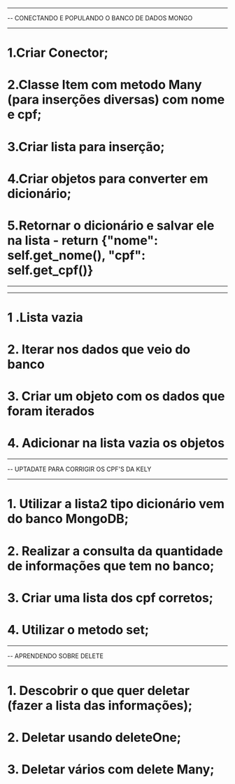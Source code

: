 -- --------------------------------------------------
-- CONECTANDO E POPULANDO O BANCO DE DADOS MONGO
-- --------------------------------------------------
# 1.Criar Conector;
# 2.Classe Item com metodo Many (para inserções diversas) com nome e cpf;
# 3.Criar lista para inserção;
# 4.Criar objetos para converter em dicionário;
# 5.Retornar o dicionário e salvar ele na lista - return {"nome": self.get_nome(), "cpf": self.get_cpf()}


-- --------------------------------------------------

-- --------------------------------------------------
# 1 .Lista vazia
# 2. Iterar nos dados que veio do banco
# 3. Criar um objeto com os dados que foram iterados
# 4. Adicionar na lista vazia os objetos

-- --------------------------------------------------
-- UPTADATE PARA CORRIGIR OS CPF'S DA KELY
-- --------------------------------------------------
# 1. Utilizar a lista2 tipo dicionário vem do banco MongoDB;
# 2. Realizar a consulta da quantidade de informações que tem no banco;
# 3. Criar uma lista dos cpf corretos;
# 4. Utilizar o metodo set;

-- --------------------------------------------------
-- APRENDENDO SOBRE DELETE
-- --------------------------------------------------
# 1. Descobrir o que quer deletar (fazer a lista das informações);
# 2. Deletar usando  deleteOne;
# 3. Deletar vários com delete Many;
